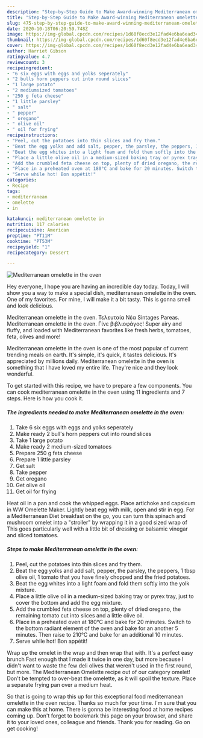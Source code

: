 ```yaml
---
description: "Step-by-Step Guide to Make Award-winning Mediterranean omelette in the oven"
title: "Step-by-Step Guide to Make Award-winning Mediterranean omelette in the oven"
slug: 475-step-by-step-guide-to-make-award-winning-mediterranean-omelette-in-the-oven
date: 2020-10-18T06:20:59.748Z
image: https://img-global.cpcdn.com/recipes/1d60f8ecd3e12fad4e6ba6ead3469bee/751x532cq70/mediterranean-omelette-in-the-oven-recipe-main-photo.jpg
thumbnail: https://img-global.cpcdn.com/recipes/1d60f8ecd3e12fad4e6ba6ead3469bee/751x532cq70/mediterranean-omelette-in-the-oven-recipe-main-photo.jpg
cover: https://img-global.cpcdn.com/recipes/1d60f8ecd3e12fad4e6ba6ead3469bee/751x532cq70/mediterranean-omelette-in-the-oven-recipe-main-photo.jpg
author: Harriet Gibson
ratingvalue: 4.7
reviewcount: 3
recipeingredient:
- "6 six eggs with eggs and yolks seperately"
- "2 bulls horn peppers cut into round slices"
- "1 large potato"
- "2 mediumsized tomatoes"
- "250 g feta cheese"
- "1 little parsley"
- " salt"
- " pepper"
- " oregano"
- " olive oil"
- " oil for frying"
recipeinstructions:
- "Peel, cut the potatoes into thin slices and fry them."
- "Beat the egg yolks and add salt, pepper, the parsley, the peppers, 1 tbsp olive oil, 1 tomato that you have finely chopped and the fried potatoes."
- "Beat the egg whites into a light foam and fold them softly into the yolk mixture."
- "Place a little olive oil in a medium-sized baking tray or pyrex tray, just to cover the bottom and add the egg mixture."
- "Add the crumbled feta cheese on top, plenty of dried oregano, the remaining tomato cut into slices and a little olive oil."
- "Place in a preheated oven at 180°C and bake for 20 minutes. Switch to the bottom radiant element of the oven and bake for an another 5 minutes. Then raise to 210°C and bake for an additional 10 minutes."
- "Serve while hot! Bon appétit!"
categories:
- Recipe
tags:
- mediterranean
- omelette
- in

katakunci: mediterranean omelette in 
nutrition: 117 calories
recipecuisine: American
preptime: "PT11M"
cooktime: "PT53M"
recipeyield: "1"
recipecategory: Dessert

---
```



![Mediterranean omelette in the oven](https://img-global.cpcdn.com/recipes/1d60f8ecd3e12fad4e6ba6ead3469bee/751x532cq70/mediterranean-omelette-in-the-oven-recipe-main-photo.jpg)

Hey everyone, I hope you are having an incredible day today. Today, I will show you a way to make a special dish, mediterranean omelette in the oven. One of my favorites. For mine, I will make it a bit tasty. This is gonna smell and look delicious.

Mediterranean omelette in the oven. Τελευταία Νέα Sintages Pareas. Mediterranean omelette in the oven. Γίνε βιβλιοφάγος! Super airy and fluffy, and loaded with Mediterranean favorites like fresh herbs, tomatoes, feta, olives and more!

Mediterranean omelette in the oven is one of the most popular of current trending meals on earth. It's simple, it's quick, it tastes delicious. It's appreciated by millions daily. Mediterranean omelette in the oven is something that I have loved my entire life. They're nice and they look wonderful.


To get started with this recipe, we have to prepare a few components. You can cook mediterranean omelette in the oven using 11 ingredients and 7 steps. Here is how you cook it.

<!--inarticleads1-->

##### The ingredients needed to make Mediterranean omelette in the oven:

1. Take 6 six eggs with eggs and yolks seperately
1. Make ready 2 bull&#39;s horn peppers cut into round slices
1. Take 1 large potato
1. Make ready 2 medium-sized tomatoes
1. Prepare 250 g feta cheese
1. Prepare 1 little parsley
1. Get  salt
1. Take  pepper
1. Get  oregano
1. Get  olive oil
1. Get  oil for frying


Heat oil in a pan and cook the whipped eggs. Place artichoke and capsicum in WW Omelette Maker. Lightly beat egg with milk, open and stir in egg. For a Mediterranean Diet breakfast on the go, you can turn this spinach and mushroom omelet into a &#34;stroller&#34; by wrapping it in a good sized wrap of This goes particularly well with a little bit of dressing or balsamic vinegar and sliced tomatoes. 

<!--inarticleads2-->

##### Steps to make Mediterranean omelette in the oven:

1. Peel, cut the potatoes into thin slices and fry them.
1. Beat the egg yolks and add salt, pepper, the parsley, the peppers, 1 tbsp olive oil, 1 tomato that you have finely chopped and the fried potatoes.
1. Beat the egg whites into a light foam and fold them softly into the yolk mixture.
1. Place a little olive oil in a medium-sized baking tray or pyrex tray, just to cover the bottom and add the egg mixture.
1. Add the crumbled feta cheese on top, plenty of dried oregano, the remaining tomato cut into slices and a little olive oil.
1. Place in a preheated oven at 180°C and bake for 20 minutes. Switch to the bottom radiant element of the oven and bake for an another 5 minutes. Then raise to 210°C and bake for an additional 10 minutes.
1. Serve while hot! Bon appétit!


Wrap up the omelet in the wrap and then wrap that with. It&#39;s a perfect easy brunch Fast enough that I made it twice in one day, but more because I didn&#39;t want to waste the few deli olives that weren&#39;t used in the first round, but more. The Mediterranean Omelette recipe out of our category omelet! Don&#39;t be tempted to over-beat the omelette, as it will spoil the texture. Place a separate frying pan over a medium heat. 

So that is going to wrap this up for this exceptional food mediterranean omelette in the oven recipe. Thanks so much for your time. I'm sure that you can make this at home. There is gonna be interesting food at home recipes coming up. Don't forget to bookmark this page on your browser, and share it to your loved ones, colleague and friends. Thank you for reading. Go on get cooking!
